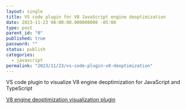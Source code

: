```yaml
---
layout: single
title: VS code plugin for V8 JavaScript engine deoptimization
date: 2023-11-23 08:00:00.000000000 -05:00
type: post
parent_id: "0"
published: true
password: ""
status: publish
categories:
  - javascript
permalink: "2023/11/23/vs-code-plugin-v8-deoptimization"
---
```


VS code plugin to visualize V8 engine deoptimization for JavaScript and TypeScript

[V8 engine deoptimization visualization plugin](https://github.com/microsoft/deoptexplorer-vscode)
